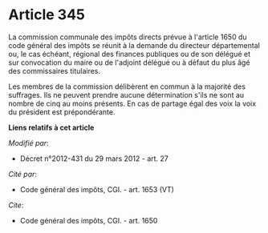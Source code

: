 # Article 345

La commission communale des impôts directs prévue à l'article 1650 du code général des impôts se réunit à la demande du
directeur départemental ou, le cas échéant, régional des finances publiques ou de son délégué et sur convocation du maire ou
de l'adjoint délégué ou à défaut du plus âgé des commissaires titulaires. 

Les membres de la commission délibèrent en commun à la majorité des suffrages. Ils ne peuvent prendre aucune détermination
s'ils ne sont au nombre de cinq au moins présents. En cas de partage égal des voix la voix du président est prépondérante.

**Liens relatifs à cet article**

_Modifié par_:

  - Décret n°2012-431  du 29 mars 2012 - art. 27

_Cité par_:

  - Code général des impôts, CGI. - art. 1653 (VT)

_Cite_:

  - Code général des impôts, CGI. - art. 1650
